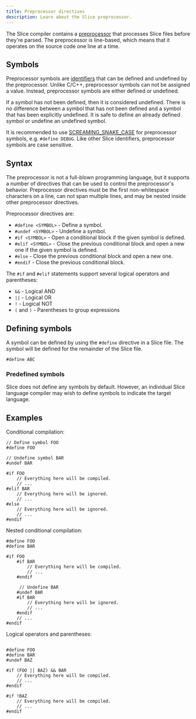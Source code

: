 ```yaml
---
title: Preprocessor directives
description: Learn about the Slice preprocessor.
---
```


The Slice compiler contains a [preprocessor](https://en.wikipedia.org/wiki/Preprocessor) that processes Slice files
before they're parsed. The preprocessor is line-based, which means that it operates on the source
code one line at a time.

## Symbols

Preprocessor symbols are [identifiers](./lexical-rules#identifiers) that can be defined and undefined by the
preprocessor. Unlike C/C++, preprocessor symbols can not be assigned a value. Instead, preprocessor symbols are either
defined or undefined.

If a symbol has not been defined, then it is considered undefined. There is no difference between a symbol that has not
been defined and a symbol that has been explicitly undefined. It is safe to define an already defined symbol or undefine an
undefined symbol.

It is recommended to use [SCREAMING_SNAKE_CASE](https://en.wikipedia.org/wiki/Snake_case) for preprocessor symbols,
e.g. `#define DEBUG`. Like other Slice
identifiers, preprocessor symbols are case sensitive.

## Syntax

The preprocessor is not a full-blown programming language, but it supports a number of directives that can be used
to control the preprocessor's behavior. Preprocessor directives must be the first non-whitespace characters on a line,
can not span multiple lines, and may be nested inside other preprocessor directives.

Preprocessor directives are:

- `#define <SYMBOL>` - Define a symbol.
- `#undef <SYMBOL>` - Undefine a symbol.
- `#if <SYMBOL>` - Open a conditional block if the given symbol is defined.
- `#elif <SYMBOL>` - Close the previous conditional block and open a new one if the given symbol is defined.
- `#else` - Close the previous conditional block and open a new one.
- `#endif` - Close the previous conditional block.

The `#if` and `#elif` statements support several logical operators and parentheses:

- `&&` - Logical AND
- `||` - Logical OR
- `!` - Logical NOT
- `(` and `)` - Parentheses to group expressions

## Defining symbols

A symbol can be defined by using the `#define` directive in a Slice file. The symbol will be defined for the
remainder of the Slice file.

```slice
#define ABC
```

### Predefined symbols

Slice does not define any symbols by default. However, an individual Slice language compiler may wish to define
symbols to indicate the target language.

## Examples

Conditional compilation:
```slice
// Define symbol FOO
#define FOO

// Undefine symbol BAR
#undef BAR

#if FOO
    // Everything here will be compiled.
    // ...
#elif BAR
    // Everything here will be ignored.
    // ...
#else
    // Everything here will be ignored.
    // ...
#endif
```

Nested conditional compilation:

```slice
#define FOO
#define BAR

#if FOO
    #if BAR
        // Everything here will be compiled.
        // ...
    #endif

     // Undefine BAR
    #undef BAR
    #if BAR
        // Everything here will be ignored.
        // ...
    #endif
    // ...
#endif

```

Logical operators and parentheses:

```slice

#define FOO
#define BAR
#undef BAZ

#if (FOO || BAZ) && BAR
    // Everything here will be compiled.
    // ...
#endif

#if !BAZ
    // Everything here will be compiled.
    // ...
#endif

```
